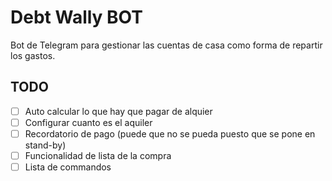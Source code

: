 # Debt Wally BOT

Bot de Telegram para gestionar las cuentas de casa como forma de repartir los gastos.

## TODO

- [ ] Auto calcular lo que hay que pagar de alquier
- [ ] Configurar cuanto es el aquiler
- [ ] Recordatorio de pago (puede que no se pueda puesto que se pone en stand-by)
- [ ] Funcionalidad de lista de la compra
- [ ] Lista de commandos
